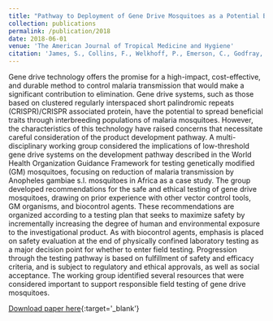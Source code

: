 ```yaml
---
title: "Pathway to Deployment of Gene Drive Mosquitoes as a Potential Biocontrol Tool for Elimination of Malaria in Sub-Saharan Africa: Recommendations of a Scientific Working Group"
collection: publications
permalink: /publication/2018
date: 2018-06-01
venue: 'The American Journal of Tropical Medicine and Hygiene'
citation: 'James, S., Collins, F., Welkhoff, P., Emerson, C., Godfray, H., Gottlieb, M., Greenwood, B., Lindsay, S., Mbogo, C., Okumu, F., Quemada, H., Savadogo, M., Singh, J., Tountas, K., Touré, Y. 2018. Pathway to Deployment of Gene Drive Mosquitoes as a Potential Biocontrol Tool for Elimination of Malaria in Sub-Saharan Africa: Recommendations of a Scientific Working Group. The American Journal of Tropical Medicine and Hygiene 98: 1-49.'
---
```


Gene drive technology offers the promise for a high-impact, cost-effective, and durable method to control malaria transmission that would make a significant contribution to elimination. Gene drive systems, such as those based on clustered regularly interspaced short palindromic repeats (CRISPR)/CRISPR associated protein, have the potential to spread beneficial traits through interbreeding populations of malaria mosquitoes. However, the characteristics of this technology have raised concerns that necessitate careful consideration of the product development pathway. A multi- disciplinary working group considered the implications of low-threshold gene drive systems on the development pathway described in the World Health Organization Guidance Framework for testing genetically modified (GM) mosquitoes, focusing on reduction of malaria transmission by Anopheles gambiae s.l. mosquitoes in Africa as a case study. The group developed recommendations for the safe and ethical testing of gene drive mosquitoes, drawing on prior experience with other vector control tools, GM organisms, and biocontrol agents. These recommendations are organized according to a testing plan that seeks to maximize safety by incrementally increasing the degree of human and environmental exposure to the investigational product. As with biocontrol agents, emphasis is placed on safety evaluation at the end of physically confined laboratory testing as a major decision point for whether to enter field testing. Progression through the testing pathway is based on fulfillment of safety and efficacy criteria, and is subject to regulatory and ethical approvals, as well as social acceptance. The working group identified several resources that were considered important to support responsible field testing of gene drive mosquitoes.

[Download paper here](http://hdquemada.github.io/files/2018.pdf){:target='_blank'}
